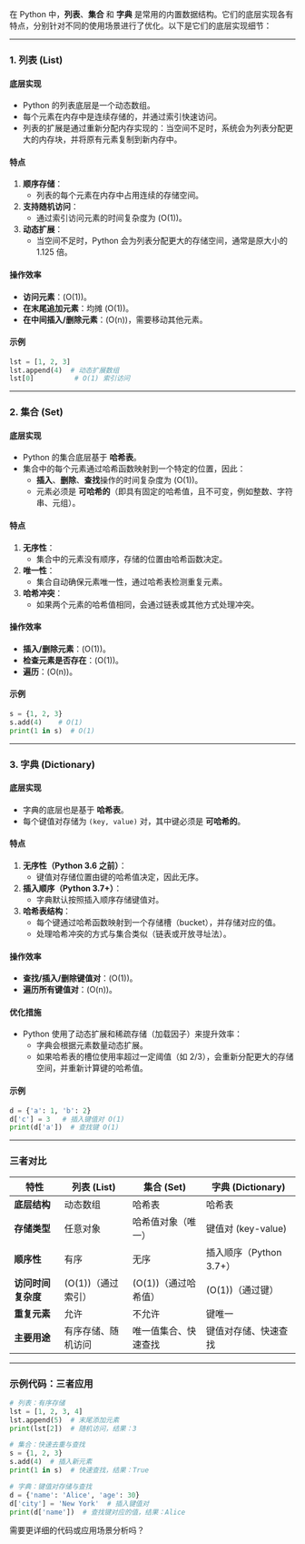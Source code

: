 在 Python 中，**列表**、**集合** 和 **字典** 是常用的内置数据结构。它们的底层实现各有特点，分别针对不同的使用场景进行了优化。以下是它们的底层实现细节：

---

### **1. 列表 (List)**

#### **底层实现**
- Python 的列表底层是一个动态数组。
- 每个元素在内存中是连续存储的，并通过索引快速访问。
- 列表的扩展是通过重新分配内存实现的：当空间不足时，系统会为列表分配更大的内存块，并将原有元素复制到新内存中。

#### **特点**
1. **顺序存储**：
   - 列表的每个元素在内存中占用连续的存储空间。
2. **支持随机访问**：
   - 通过索引访问元素的时间复杂度为 \(O(1)\)。
3. **动态扩展**：
   - 当空间不足时，Python 会为列表分配更大的存储空间，通常是原大小的 1.125 倍。

#### **操作效率**
- **访问元素**：\(O(1)\)。
- **在末尾追加元素**：均摊 \(O(1)\)。
- **在中间插入/删除元素**：\(O(n)\)，需要移动其他元素。

#### **示例**
```python
lst = [1, 2, 3]
lst.append(4)  # 动态扩展数组
lst[0]          # O(1) 索引访问
```

---

### **2. 集合 (Set)**

#### **底层实现**
- Python 的集合底层基于 **哈希表**。
- 集合中的每个元素通过哈希函数映射到一个特定的位置，因此：
  - **插入**、**删除**、**查找**操作的时间复杂度为 \(O(1)\)。
  - 元素必须是 **可哈希的**（即具有固定的哈希值，且不可变，例如整数、字符串、元组）。

#### **特点**
1. **无序性**：
   - 集合中的元素没有顺序，存储的位置由哈希函数决定。
2. **唯一性**：
   - 集合自动确保元素唯一性，通过哈希表检测重复元素。
3. **哈希冲突**：
   - 如果两个元素的哈希值相同，会通过链表或其他方式处理冲突。

#### **操作效率**
- **插入/删除元素**：\(O(1)\)。
- **检查元素是否存在**：\(O(1)\)。
- **遍历**：\(O(n)\)。

#### **示例**
```python
s = {1, 2, 3}
s.add(4)    # O(1)
print(1 in s)  # O(1)
```

---

### **3. 字典 (Dictionary)**

#### **底层实现**
- 字典的底层也是基于 **哈希表**。
- 每个键值对存储为 `(key, value)` 对，其中键必须是 **可哈希的**。

#### **特点**
1. **无序性（Python 3.6 之前）**：
   - 键值对存储位置由键的哈希值决定，因此无序。
2. **插入顺序（Python 3.7+）**：
   - 字典默认按照插入顺序存储键值对。
3. **哈希表结构**：
   - 每个键通过哈希函数映射到一个存储槽（bucket），并存储对应的值。
   - 处理哈希冲突的方式与集合类似（链表或开放寻址法）。

#### **操作效率**
- **查找/插入/删除键值对**：\(O(1)\)。
- **遍历所有键值对**：\(O(n)\)。

#### **优化措施**
- Python 使用了动态扩展和稀疏存储（加载因子）来提升效率：
  - 字典会根据元素数量动态扩展。
  - 如果哈希表的槽位使用率超过一定阈值（如 2/3），会重新分配更大的存储空间，并重新计算键的哈希值。

#### **示例**
```python
d = {'a': 1, 'b': 2}
d['c'] = 3   # 插入键值对 O(1)
print(d['a'])  # 查找键 O(1)
```

---

### **三者对比**

| 特性            | **列表 (List)**            | **集合 (Set)**              | **字典 (Dictionary)**         |
|-----------------|---------------------------|-----------------------------|-------------------------------|
| **底层结构**     | 动态数组                  | 哈希表                      | 哈希表                       |
| **存储类型**     | 任意对象                  | 哈希值对象（唯一）          | 键值对 (key-value)           |
| **顺序性**       | 有序                     | 无序                        | 插入顺序（Python 3.7+）       |
| **访问时间复杂度**| \(O(1)\)（通过索引）     | \(O(1)\)（通过哈希值）       | \(O(1)\)（通过键）            |
| **重复元素**     | 允许                     | 不允许                      | 键唯一                       |
| **主要用途**     | 有序存储、随机访问        | 唯一值集合、快速查找        | 键值对存储、快速查找         |

---

### **示例代码：三者应用**

```python
# 列表：有序存储
lst = [1, 2, 3, 4]
lst.append(5)  # 末尾添加元素
print(lst[2])  # 随机访问，结果：3

# 集合：快速去重与查找
s = {1, 2, 3}
s.add(4)  # 插入新元素
print(1 in s)  # 快速查找，结果：True

# 字典：键值对存储与查找
d = {'name': 'Alice', 'age': 30}
d['city'] = 'New York'  # 插入键值对
print(d['name'])  # 查找键对应的值，结果：Alice
```

需要更详细的代码或应用场景分析吗？